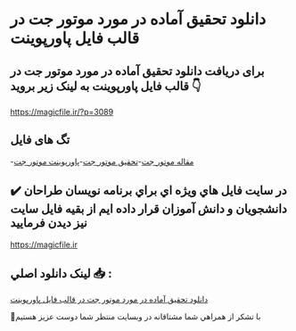 # دانلود تحقیق آماده در مورد موتور جت در قالب فایل پاورپوینت

## برای دریافت دانلود تحقیق آماده در مورد موتور جت در قالب فایل پاورپوینت به لینک زیر بروید 👇

https://magicfile.ir/?p=3089

## تگ های فایل

-[مقاله موتور جت](https://magicfile.ir/product/%d8%aa%d8%ad%d9%82%d9%8a%d9%82-%d8%a2%d9%85%d8%a7%d8%af%d9%87-%d9%85%d9%88%d8%aa%d9%88%d8%b1-%d8%ac%d8%aa-%d8%af%d8%b1-%d9%82%d8%a7%d9%84%d8%a8-%d9%81%d8%a7%d9%8a%d9%84-%d9%be%d8%a7%d9%88%d8%b1%d9%be%d9%88%d9%8a%d9%86%d8%aa/)-[تحقیق موتور جت](https://magicfile.ir/product/%d8%aa%d8%ad%d9%82%d9%8a%d9%82-%d8%a2%d9%85%d8%a7%d8%af%d9%87-%d9%85%d9%88%d8%aa%d9%88%d8%b1-%d8%ac%d8%aa-%d8%af%d8%b1-%d9%82%d8%a7%d9%84%d8%a8-%d9%81%d8%a7%d9%8a%d9%84-%d9%be%d8%a7%d9%88%d8%b1%d9%be%d9%88%d9%8a%d9%86%d8%aa/)-[پاورپوینت موتور جت](https://magicfile.ir/product/%d8%aa%d8%ad%d9%82%d9%8a%d9%82-%d8%a2%d9%85%d8%a7%d8%af%d9%87-%d9%85%d9%88%d8%aa%d9%88%d8%b1-%d8%ac%d8%aa-%d8%af%d8%b1-%d9%82%d8%a7%d9%84%d8%a8-%d9%81%d8%a7%d9%8a%d9%84-%d9%be%d8%a7%d9%88%d8%b1%d9%be%d9%88%d9%8a%d9%86%d8%aa/)

## ✔️ در سايت فايل هاي ويژه اي براي برنامه نويسان طراحان دانشجويان و دانش آموزان قرار داده ايم از بقيه فايل سايت نيز ديدن فرماييد

https://magicfile.ir


## لينک دانلود اصلي 📥 :

[دانلود تحقیق آماده در مورد موتور جت در قالب فایل پاورپوینت](https://magicfile.ir/product/%d8%aa%d8%ad%d9%82%d9%8a%d9%82-%d8%a2%d9%85%d8%a7%d8%af%d9%87-%d9%85%d9%88%d8%aa%d9%88%d8%b1-%d8%ac%d8%aa-%d8%af%d8%b1-%d9%82%d8%a7%d9%84%d8%a8-%d9%81%d8%a7%d9%8a%d9%84-%d9%be%d8%a7%d9%88%d8%b1%d9%be%d9%88%d9%8a%d9%86%d8%aa/) 


🙏با تشکر از همراهي شما مشتاقانه در وبسایت منتظر شما دوست عزیز هستیم

